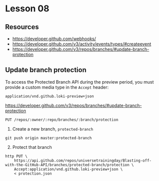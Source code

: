 # Lesson 08

## Resources
- https://developer.github.com/webhooks/
- https://developer.github.com/v3/activity/events/types/#createevent
- https://developer.github.com/v3/repos/branches/#update-branch-protection


## Update branch protection

To access the Protected Branch API during the preview period, you must provide a custom media type in the `Accept` header:

```
application/vnd.github.loki-preview+json
```

https://developer.github.com/v3/repos/branches/#update-branch-protection

```
PUT /repos/:owner/:repo/branches/:branch/protection
```

1. Create a new branch, `protected-branch`
```
git push origin master:protected-branch
```
2. Protect that branch
```
http PUT \
    https://api.github.com/repos/universetrainingday/Blasting-off-with-the-GitHub-API/branches/protected-branch/protection \
    Accept:application/vnd.github.loki-preview+json \
    < protection.json
```

